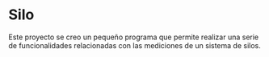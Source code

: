 # Silo
Este proyecto se creo un pequeño programa que permite realizar una serie de funcionalidades relacionadas con las mediciones de un sistema de silos.  
